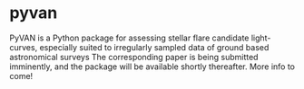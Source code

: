 # pyvan
PyVAN is a Python package for assessing stellar flare candidate light-curves, especially suited to irregularly sampled data of ground based astronomical surveys
The corresponding paper is being submitted imminently, and the package will be available shortly thereafter. More info to come!

